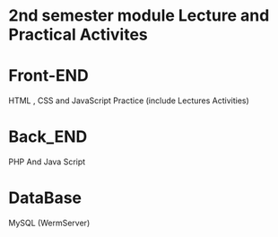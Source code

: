 # 2nd semester module Lecture and Practical Activites

# Front-END
HTML , CSS and JavaScript Practice (include Lectures Activities) 

# Back_END
PHP And Java Script

# DataBase
MySQL (WermServer)
